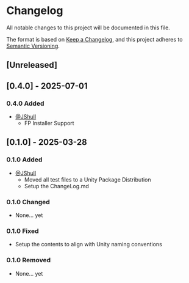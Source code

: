 # Changelog

All notable changes to this project will be documented in this file.

The format is based on [Keep a Changelog](https://keepachangelog.com/en/1.0.0/),
and this project adheres to [Semantic Versioning](https://semver.org/spec/v2.0.0.html).

## [Unreleased]

## [0.4.0] - 2025-07-01

### 0.4.0 Added

- [@JShull](https://github.com/jshull)
  - FP Installer Support

## [0.1.0] - 2025-03-28

### 0.1.0 Added

- [@JShull](https://github.com/jshull)
  - Moved all test files to a Unity Package Distribution
  - Setup the ChangeLog.md

### 0.1.0 Changed

- None... yet

### 0.1.0 Fixed

- Setup the contents to align with Unity naming conventions

### 0.1.0 Removed

- None... yet
